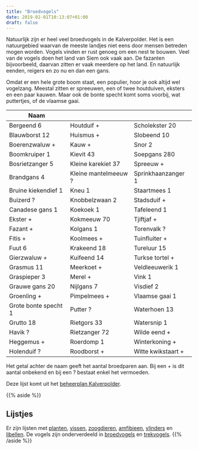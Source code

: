 ```yaml
---
title: "Broedvogels"
date: 2019-02-01T10:13:07+01:00
draft: false
---
```


Natuurlijk zijn er heel veel broedvogels in de Kalverpolder. Het is een natuurgebied waarvan de meeste landjes 
niet eens door mensen betreden mogen worden. Vogels vinden er rust genoeg om een nest te bouwen. 
Veel van de vogels doen het land van Siem ook vaak aan.<!--more--> 
De fazanten bijvoorbeeld, daarvan zitten er vaak meerdere op het land. En natuurlijk eenden, reigers en zo nu en dan een gans.  

Omdat er een hele grote boom staat, een populier, hoor je ook altijd wel vogelzang. 
Meestal zitten er spreeuwen, een of twee houtduiven, eksters en een paar kauwen. 
Maar ook de bonte specht komt soms voorbij, wat puttertjes, of de vlaamse gaai.

Naam    |      |  &nbsp;
--------|------|------
Bergeend 6 | Houtduif + | Scholekster 20
Blauwborst 12 | Huismus + | Slobeend 10
Boerenzwaluw + | Kauw + | Snor 2
Boomkruiper 1 | Kievit 43 | Soepgans 280
Bosrietzanger 5 | Kleine karekiet 37 | Spreeuw +
Brandgans 4 | Kleine mantelmeeuw ? | Sprinkhaanzanger 1
Bruine kiekendief 1 | Kneu 1 | Staartmees 1
Buizerd ? | Knobbelzwaan 2 | Stadsduif +
Canadese gans 1 | Koekoek 1 | Tafeleend 1
Ekster + | Kokmeeuw 70 | Tjiftjaf +
Fazant + | Kolgans 1 | Torenvalk ?
Fitis + | Koolmees + | Tuinfluiter +
Fuut 6 | Krakeend 18 | Tureluur 15
Gierzwaluw + | Kuifeend 14 | Turkse tortel +
Grasmus 11 | Meerkoet + | Veldleeuwerik 1
Graspieper 3 | Merel + | Vink 1
Grauwe gans 20 | Nijlgans 7 | Visdief 2
Groenling + | Pimpelmees + | Vlaamse gaai 1
Grote bonte specht 1 | Putter ? | Waterhoen 13
Grutto 18 | Rietgors 33 | Watersnip 1
Havik ? | Rietzanger 72 | Wilde eend +
Heggemus + | Roerdomp 1 | Winterkoning +
Holenduif ? | Roodborst + | Witte kwikstaart +

Het getal achter de naam geeft het aantal broedparen aan. 
Bij een + is dit aantal onbekend en bij een ? bestaat enkel het vermoeden.   

Deze lijst komt uit het [beheerplan Kalverpolder](https://www.vogelwachtzaanstreek.nl/werkgroepen/docs/beheerplan_kalverpolder.pdf).

{{% aside %}}
## Lijstjes
Er zijn lijsten met [planten](/blog/planten-in-de-kalverpolder/), [vissen](/blog/vissen-in-de-kalverpolder/), 
[zoogdieren](/blog/zoogdieren-in-de-kalverpolder/), [amfibieen](/blog/amfibieen-in-de-kalverpolder/), 
[vlinders](/blog/vlinders-in-de-kalverpolder/) en [libellen](/blog/libellen-in-de-kalverpolder/). 
De vogels zijn onderverdeeld in [broedvogels](/blog/broedvogels-in-de-kalverpolder/) en [trekvogels](/blog/trekvogels-in-de-kalverpolder/).
{{% /aside %}}